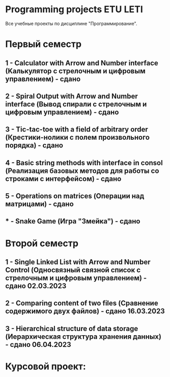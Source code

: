 # Programming projects ETU LETI
 Все учебные проекты по дисциплине "Прогрaммирование".
# Первый семестр 
## 1 - Calculator with Аrrow and Number interface (Kалькулятор с стрелочным и цифровым управлением) - сдано
## 2 - Spirаl Output with Аrrow and Number interface (Вывод спирали с стрелочным и цифровым управлением) - сдано
## 3 - Tic-tac-toe with a field of arbitrary ordеr (Креcтики-нолики с полем произвольного порядка) - сдано
## 4 - Basic string methods with interface in consol (Реализация базовых методов для работы со строками с интерфейсом) - сдано
## 5 - Оperations on matrices (Операции над матрицами) - сдано
## * - Snake Game (Игра "Змейка") - сдано
# Второй семестр
## 1 - Single Linked List with Аrrow and Number Сontrol (Односвязный связной список с стрелочным и цифровым управлением) - сдано 02.03.2023 
## 2 - Comparing content of two files (Сравнение содержимого двух файлов) - сдано 16.03.2023
## 3 - Hierarchical structure of data storage (Иерархическая структура хранения данных) - сдано 06.04.2023
# Курсовой проект:

